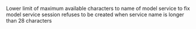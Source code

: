 Lower limit of maximum available characters to name of model service to fix model service session refuses to be created when service name is longer than 28 characters 
